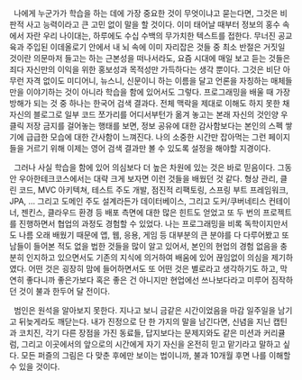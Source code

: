 &nbsp;&nbsp;나에게 누군가가 학습을 하는 데에 가장 중요한 것이 무엇이냐고 묻는다면, 그것은 비판적 사고 능력이라고 큰 고민 없이 말을 할 것이다. 이미 태어날 때부터 정보의 홍수 속에서 자란 우리 나이대는, 하루에도 수십 수백의 무가치한 텍스트를 접한다. 무너진 공교육과 주입된 이데올로기 안에서 내 뇌 속에 이미 자리잡은 것들 중 최소 반절은 거짓일 것이란 의문마저 들고는 하는 근본성을 떠나서라도, 요즘 시대에 매일 보고 듣는 것들은 죄다 자신만의 이익을 위한 홍보성과 목적성만 가득하다는 생각 뿐이다. 그것은 비단 아무런 자격 없이도 미디어니, 뉴스니, 신문이니 하는 이름을 달고 언론을 자칭하는 매체들만을 이야기하는 것이 아니라 학습을 함에 있어서도 그렇다. 프로그래밍을 배울 때 가장 방해가 되는 것 중 하나는 한국어 검색 결과다. 전체 맥락을 제대로 이해도 하지 못한 채 자신의 블로그로 일부 코드 쪼가리를 어디서부턴가 옮겨 놓고는 본래 자신의 것인양 우클릭 저장 금지를 걸어놓는 행태를 보면, 정보 공유에 대한 감사함보다는 본인의 스펙 쌓기에 급급한 모습에 대한 간사함이 느껴진다. 나의 소중한 시간만 잡아먹는 그런 페이지들을 거르기 위해 이제는 영어 검색 결과만 볼 수 있도록 설정을 해야할 지경이다.



&nbsp;&nbsp;그러나 사실 학습을 함에 있어 의심보다 더 높은 차원에 있는 것은 바로 믿음이다. 그동안 우아한테크코스에서는 대략 크게 보자면 이런 것들을 배웠던 것 같다. 형상 관리, 클린 코드, MVC 아키텍쳐, 테스트 주도 개발, 점진적 리팩토링, 스프링 부트 프레임워크, JPA, ... 그리고 도메인 주도 설계라든가 데이터베이스, 그리고 도커/쿠버네티스 컨테이너, 젠킨스, 클라우드 환경 등 배포 측면에 대한 많은 힌트도 얻었고 또 두 번의 프로젝트를 진행하면서 협업의 과정도 경험할 수 있었다. 나는 프로그래밍을 비록 독학이지만서도 나름 오래 배웠기 때문에 앱, 웹, 응용, 게임 등 대부분의 큰 분야를 다 다루어봤고 또 남들이 들어본 적도 없을 법한 것들을 많이 알고 있어서, 본인의 현업의 경험 없음을 충분히 인지하고 있으면서도 기존의 지식에 의거하여 배움에 있어 끊임없이 의심을 제기하였다. 어떤 것은 굉장히 맘에 들어하면서도 또 어떤 것은 별로라고 생각하기도 하고, 막연히 좋다니까 좋은가보다 혹은 좋은 건 아니지만 현업에선 쓰나보다라고 미루어 짐작하던 것이 불과 한두어 달 전이다.



&nbsp;&nbsp;범인은 원석을 알아보지 못한다. 지나고 보니 금같은 시간이었음을 마감 일주일을 남기고 뒤늦게라도 깨닫는다. 내가 진정으로 단 한 가지의 말을 남긴다면, 신념을 지닌 캡틴과 코치진, 각기 다른 장점을 가진 동료들, 답지보다는 문제지와도 같은 미션과 커리큘럼, 그리고 이곳에서의 앞으로의 시간에게 자기 자신을 온전히 믿고 맡기라고 말하고 싶다. 모든 퍼즐의 그림은 다 맞춘 후에만 보이는 법이니까, 불과 10개월 후면 나를 이해할 수 있을 것이다.
